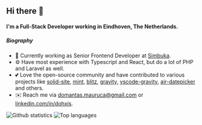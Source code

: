 ## Hi there 👋

#### I'm a Full-Stack Developer working in Eindhoven, The Netherlands.

##### Biography

- 🏢 Currently working as Senior Frontend Developer at [Simbuka](https://simbuka.com).
- ⚙️ Have most experience with Typescript and React, but do a lot of PHP and Laravel as well.
- 💕 Love the open-source community and have contributed to various projects like [solid-site](https://github.com/solidjs/solid-site), [mint](https://github.com/mint-lang/mint), [blitz](https://github.com/blitz-js/blitz), [gravity](https://github.com/marcobambini/gravity), [vscode-gravity](https://github.com/Dohxis/vscode-gravity), [air-datepicker](https://github.com/Dohxis/air-datepicker) and others.
- ✉️ Reach me via [domantas.mauruca@gmail.com](mailto:domantas.mauruca@gmail.com) or [linkedin.com/in/dohxis](https://www.linkedin.com/in/dohxis).

![Github statistics](https://github-readme-stats-1-ch6ysxaw5-dohxis.vercel.app/api?username=Dohxis&count_private=true&show_icons=true&disable_animations=true&custom_title=Github%20Statistics&include_all_commits=true&hide=stars)
![Top languages](https://github-readme-stats-1-ch6ysxaw5-dohxis.vercel.app/api/top-langs/?username=Dohxis&count_private=true&layout=compact)
